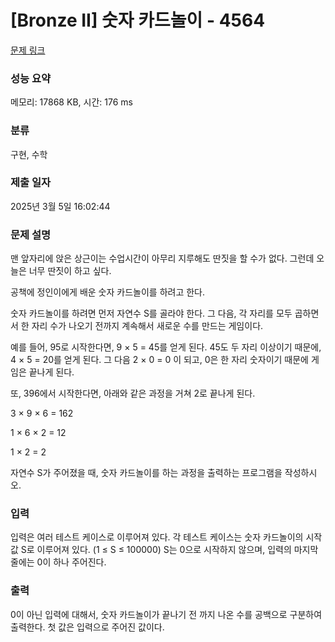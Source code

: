 # [Bronze II] 숫자 카드놀이 - 4564 

[문제 링크](https://www.acmicpc.net/problem/4564) 

### 성능 요약

메모리: 17868 KB, 시간: 176 ms

### 분류

구현, 수학

### 제출 일자

2025년 3월 5일 16:02:44

### 문제 설명

<p>
	맨 앞자리에 앉은 상근이는 수업시간이 아무리 지루해도 딴짓을 할 수가 없다. 그런데 오늘은 너무 딴짓이 하고 싶다.</p>

<p>
	공책에 정인이에게 배운 숫자 카드놀이를 하려고 한다.</p>

<p>
	숫자 카드놀이를 하려면 먼저 자연수 S를 골라야 한다. 그 다음, 각 자리를 모두 곱하면서 한 자리 수가 나오기 전까지 계속해서 새로운 수를 만드는 게임이다.</p>

<p>
	예를 들어, 95로 시작한다면, 9 × 5 = 45를 얻게 된다. 45도 두 자리 이상이기 때문에, 4 × 5 = 20를 얻게 된다. 그 다음 2 × 0 = 0 이 되고, 0은 한 자리 숫자이기 때문에 게임은 끝나게 된다.</p>

<p>
	또, 396에서 시작한다면, 아래와 같은 과정을 거쳐 2로 끝나게 된다.</p>

<p>
	3 × 9 × 6 = 162 </p>
<p>
	1 × 6 × 2 = 12 </p>
<p>
	1 × 2 = 2 </p>

<p>
	자연수 S가 주어졌을 때, 숫자 카드놀이를 하는 과정을 출력하는 프로그램을 작성하시오.</p>

### 입력 

 <p>
	입력은 여러 테스트 케이스로 이루어져 있다. 각 테스트 케이스는 숫자 카드놀이의 시작값 S로 이루어져 있다. (1 ≤ S ≤ 100000) S는 0으로 시작하지 않으며, 입력의 마지막 줄에는 0이 하나 주어진다.</p>

### 출력 

 <p>
	0이 아닌 입력에 대해서, 숫자 카드놀이가 끝나기 전 까지 나온 수를 공백으로 구분하여 출력한다. 첫 값은 입력으로 주어진 값이다.</p>

